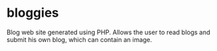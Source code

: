 # bloggies
Blog web site generated using PHP. Allows the user to read blogs and submit his own blog, which can contain an image.
